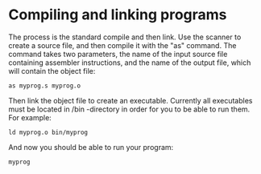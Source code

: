 # Compiling and linking programs

The process is the standard compile and then link. Use the scanner to create a source file, and then compile it with the "as" command. The command takes two parameters, the name of the input source file containing assembler instructions, and the name of the output file, which will contain the object file:
```
as myprog.s myprog.o
```


Then link the object file to create an executable. Currently all executables must be located in /bin -directory in order for you to be able to run them. For example:
```
ld myprog.o bin/myprog
```

And now you should be able to run your program:
```
myprog
```
